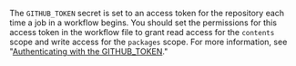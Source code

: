 The `GITHUB_TOKEN` secret is set to an access token for the repository each time a job in a workflow begins. You should set the permissions for this access token in the workflow file to grant read access for the `contents` scope and write access for the `packages` scope. For more information, see "[Authenticating with the GITHUB_TOKEN](/actions/configuring-and-managing-workflows/authenticating-with-the-github_token)."
